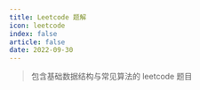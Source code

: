 ```yaml
---
title: Leetcode 题解
icon: leetcode
index: false
article: false
date: 2022-09-30
---
```


> 包含基础数据结构与常见算法的 leetcode 题目